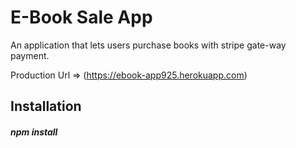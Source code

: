 # E-Book Sale App

An application that lets users purchase books with stripe gate-way payment.


Production Url => (https://ebook-app925.herokuapp.com)

## Installation


##### npm install